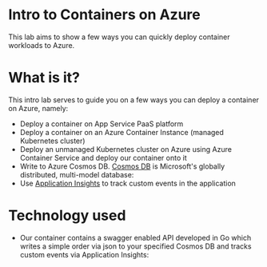 # Intro to Containers on Azure
This lab aims to show a few ways you can quickly deploy container workloads to Azure. 

# What is it?

This intro lab serves to guide you on a few ways you can deploy a container on Azure, namely:

*	Deploy a container on App Service PaaS platform
*	Deploy a container on an Azure Container Instance (managed Kubernetes cluster)
*	Deploy an unmanaged Kubernetes cluster on Azure using Azure Container Service and deploy our container onto it
* Write to Azure Cosmos DB. [Cosmos DB](https://azure.microsoft.com/en-us/services/cosmos-db/) is Microsoft's globally distributed, multi-model database: 
* Use [Application Insights](https://azure.microsoft.com/en-us/services/application-insights/) to track custom events in the application

# Technology used

* Our container contains a swagger enabled API developed in Go which writes a simple order via json to your specified Cosmos DB and tracks custom events via Application Insights: 

